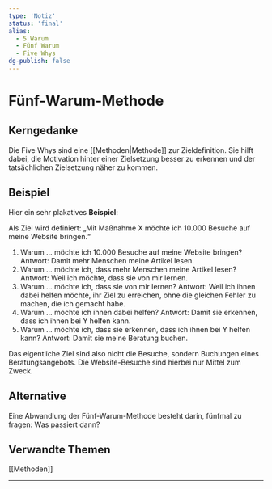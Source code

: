 ```yaml
---
type: 'Notiz'
status: 'final'
alias:
  - 5 Warum
  - Fünf Warum
  - Five Whys
dg-publish: false
---
```


# Fünf-Warum-Methode

## Kerngedanke
Die Five Whys sind eine [[Methoden|Methode]] zur Zieldefinition. Sie hilft dabei, die Motivation hinter einer Zielsetzung besser zu erkennen und der tatsächlichen Zielsetzung näher zu kommen.

## Beispiel

Hier ein sehr plakatives **Beispiel**:

Als Ziel wird definiert: „Mit Maßnahme X möchte ich 10.000 Besuche auf meine Website bringen.“
1. Warum ... möchte ich 10.000 Besuche auf meine Website bringen? Antwort: Damit mehr Menschen meine Artikel lesen.
2. Warum ... möchte ich, dass mehr Menschen meine Artikel lesen? Antwort: Weil ich möchte, dass sie von mir lernen.
3. Warum ... möchte ich, dass sie von mir lernen? Antwort: Weil ich ihnen dabei helfen möchte, ihr Ziel zu erreichen, ohne die gleichen Fehler zu machen, die ich gemacht habe.
4. Warum ... möchte ich ihnen dabei helfen? Antwort: Damit sie erkennen, dass ich ihnen bei Y helfen kann.
5. Warum ... möchte ich, dass sie erkennen, dass ich ihnen bei Y helfen kann? Antwort: Damit sie meine Beratung buchen.

Das eigentliche Ziel sind also nicht die Besuche, sondern Buchungen eines Beratungsangebots. Die Website-Besuche sind hierbei nur Mittel zum Zweck.

## Alternative
Eine Abwandlung der Fünf-Warum-Methode besteht darin, fünfmal zu fragen: Was passiert dann?

## Verwandte Themen

[[Methoden]]

---
